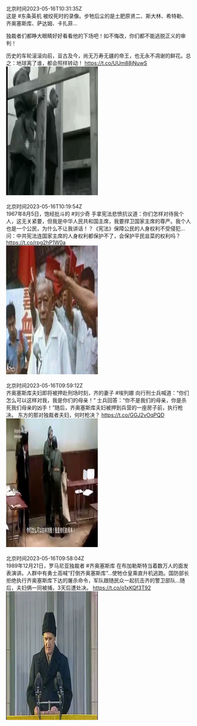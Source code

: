 北京时间2023-05-16T10:31:35Z<br>这是 #东条英机 被绞死时的录像。步牠后尘的是土肥原贤二、斯大林、希特勒、齐奥塞斯库、萨达姆、卡扎菲…

独裁者们都睁大眼睛好好看看他的下场吧！如不悔改，你们都不能逃脱正义的审判！

历史的车轮滚滚向前，亘古及今，尚无万寿无疆的帝王，也无永不凋谢的鲜花。总之：地球离了谁，都会照样转动！ https://t.co/UUm88jNuwS<br><img src='/temp/video/2023/u-Month-5/j-Day-16/DanQing1953/1658299124343767040_0.jpg' width='250' height='350'><br><br>北京时间2023-05-16T10:19:54Z<br>1967年8月5日，饱经批斗的 #刘少奇 手拿宪法悲愤抗议道：你们怎样对待我个人，这无关紧要，但我是中华人民共和国主席，我要捍卫国家主席的尊严。我个人也是一个公民，为什么不让我讲话！？《宪法》保障公民的人身权利不受侵犯…
问：中共宪法连国家主席的人身权利都保护不了，会保护平民韭菜的权利吗？ https://t.co/rpg2hP1W0a<br><img src='/temp/image/2023/u-Month-5/1658296184744873984_0.jpg' width='250' height='350'><br><br>北京时间2023-05-16T09:59:12Z<br>齐奥塞斯库夫妇即将被押赴刑场时刻，齐的妻子 #埃列娜 向行刑士兵喊道：“你们怎么可以这样对我，我是你们的母亲！”
士兵回答：“你不是我们的母亲，你是杀死我们母亲的凶手！”随后，齐奥塞斯库夫妇被押到兵营的一座房子前，执行枪决。
东方的那对独裁者夫妇，何时枪决？ https://t.co/GGJ2vOqPQD<br><img src='/temp/video/2023/u-Month-5/j-Day-16/DanQing1953/1658290974865625089_0.jpg' width='250' height='350'><br><br>北京时间2023-05-16T09:58:04Z<br>1989年12月21日，罗马尼亚独裁者 #齐奥塞斯库 在布加勒斯特当着数万人的面发表演讲。人群中有勇士高喊“打倒齐奥塞斯库”…使牠仓皇乘直升机逃跑。国防部长拒绝执行齐奥塞斯库下达的屠杀命令，军队跟随民众一起抗击齐的警卫部队…随后，夫妇俩一同被捕，3天后遭处决。 https://t.co/o1xKQf3T92<br><img src='/temp/video/2023/u-Month-5/j-Day-16/DanQing1953/1658290690986745856_0.jpg' width='250' height='350'><br><br>